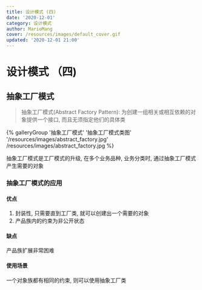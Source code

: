 ```yaml
---
title: 设计模式 (四)
date: '2020-12-01'
category: 设计模式
author: MarioMang
cover: /resources/images/default_cover.gif
updated: '2020-12-01 21:00'
---
```


# 设计模式 （四)

## 抽象工厂模式
> 抽象工厂模式(Abstract Factory Pattern): 为创建一组相关或相互依赖的对象提供一个接口, 而且无须指定他们的具体类

<div class="gallery-group-main">
{% galleryGroup '抽象工厂模式' '抽象工厂模式类图' '/resources/images/abstract_factory.jpg' /resources/images/abstract_factory.jpg %}
</div>

抽象工厂模式是工厂模式的升级, 在多个业务品种, 业务分类时, 通过抽象工厂模式产生需要的对象

### 抽象工厂模式的应用

#### 优点
1. 封装性, 只需要直到工厂类, 就可以创建出一个需要的对象
2. 产品族内的约束为非公开状态

#### 缺点
产品族扩展非常困难

#### 使用场景
一个对象族都有相同的约束, 则可以使用抽象工厂类